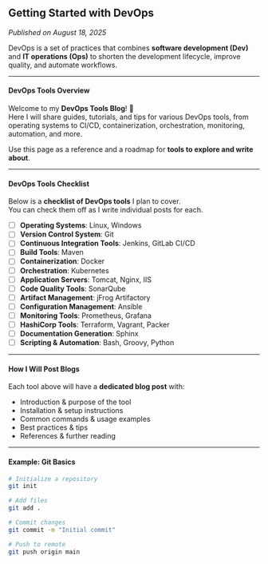 ## Getting Started with DevOps

*Published on August 18, 2025*

DevOps is a set of practices that combines **software development (Dev)** and **IT operations (Ops)** to shorten the development lifecycle, improve quality, and automate workflows.  

---

#### DevOps Tools Overview

Welcome to my **DevOps Tools Blog**! 🎉  
Here I will share guides, tutorials, and tips for various DevOps tools, from operating systems to CI/CD, containerization, orchestration, monitoring, automation, and more.  

Use this page as a reference and a roadmap for **tools to explore and write about**.

---

#### DevOps Tools Checklist

Below is a **checklist of DevOps tools** I plan to cover.  
You can check them off as I write individual posts for each.

- [ ] **Operating Systems**: Linux, Windows  
- [ ] **Version Control System**: Git  
- [ ] **Continuous Integration Tools**: Jenkins, GitLab CI/CD  
- [ ] **Build Tools**: Maven  
- [ ] **Containerization**: Docker  
- [ ] **Orchestration**: Kubernetes  
- [ ] **Application Servers**: Tomcat, Nginx, IIS  
- [ ] **Code Quality Tools**: SonarQube  
- [ ] **Artifact Management**: jFrog Artifactory  
- [ ] **Configuration Management**: Ansible  
- [ ] **Monitoring Tools**: Prometheus, Grafana  
- [ ] **HashiCorp Tools**: Terraform, Vagrant, Packer  
- [ ] **Documentation Generation**: Sphinx  
- [ ] **Scripting & Automation**: Bash, Groovy, Python  

---

#### How I Will Post Blogs

Each tool above will have a **dedicated blog post** with:

- Introduction & purpose of the tool  
- Installation & setup instructions  
- Common commands & usage examples  
- Best practices & tips  
- References & further reading  

---

#### Example: Git Basics

```bash
# Initialize a repository
git init

# Add files
git add .

# Commit changes
git commit -m "Initial commit"

# Push to remote
git push origin main